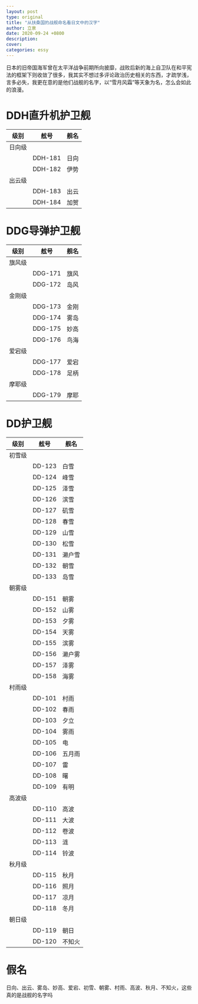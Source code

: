 ```yaml
---
layout: post
type: original
title: "从扶桑国的战舰命名看日文中的汉字"
author: 立泉
date: 2020-09-24 +0800
description: 
cover: 
categories: essy
---
```


日本的旧帝国海军曾在太平洋战争前期所向披靡，战败后新的海上自卫队在和平宪法的框架下则收敛了很多，我其实不想过多评论政治历史相关的东西，才疏学浅，言多必失，我更在意的是他们战舰的名字，以“雪月风霜”等天象为名，怎么会如此的浪漫。

# DDH直升机护卫舰

| 级别   | 舷号    | 舰名 |
|--------|---------|------|
| 日向级 |         |      |
|        | DDH-181 | 日向 |
|        | DDH-182 | 伊势 |
| 出云级 |         |      |
|        | DDH-183 | 出云 |
|        | DDH-184 | 加贺 |

# DDG导弹护卫舰

| 级别   | 舷号    | 舰名 |
|--------|---------|------|
| 旗风级 |         |      |
|        | DDG-171 | 旗风 |
|        | DDG-172 | 岛风 |
| 金刚级 |         |      |
|        | DDG-173 | 金刚 |
|        | DDG-174 | 雾岛 |
|        | DDG-175 | 妙高 |
|        | DDG-176 | 鸟海 |
| 爱宕级 |         |      |
|        | DDG-177 | 爱宕 |
|        | DDG-178 | 足柄 |
| 摩耶级 |         |      |
|        | DDG-179 | 摩耶 |

# DD护卫舰

| 级别   | 舷号   | 舰名   |
|--------|--------|--------|
| 初雪级 |        |        |
|        | DD-123 | 白雪   |
|        | DD-124 | 峰雪   |
|        | DD-125 | 泽雪   |
|        | DD-126 | 滨雪   |
|        | DD-127 | 矶雪   |
|        | DD-128 | 春雪   |
|        | DD-129 | 山雪   |
|        | DD-130 | 松雪   |
|        | DD-131 | 濑户雪 |
|        | DD-132 | 朝雪   |
|        | DD-133 | 岛雪   |
| 朝雾级 |        |        |
|        | DD-151 | 朝雾   |
|        | DD-152 | 山雾   |
|        | DD-153 | 夕雾   |
|        | DD-154 | 天雾   |
|        | DD-155 | 滨雾   |
|        | DD-156 | 濑户雾 |
|        | DD-157 | 泽雾   |
|        | DD-158 | 海雾   |
| 村雨级 |        |        |
|        | DD-101 | 村雨   |
|        | DD-102 | 春雨   |
|        | DD-103 | 夕立   |
|        | DD-104 | 雾雨   |
|        | DD-105 | 电     |
|        | DD-106 | 五月雨 |
|        | DD-107 | 雷     |
|        | DD-108 | 曙     |
|        | DD-109 | 有明   |
| 高波级 |        |        |
|        | DD-110 | 高波   |
|        | DD-111 | 大波   |
|        | DD-112 | 卷波   |
|        | DD-113 | 涟     |
|        | DD-114 | 铃波   |
| 秋月级 |        |        |
|        | DD-115 | 秋月   |
|        | DD-116 | 照月   |
|        | DD-117 | 凉月   |
|        | DD-118 | 冬月   |
| 朝日级 |        |        |
|        | DD-119 | 朝日   |
|        | DD-120 | 不知火 |

# 假名

日向、出云、雾岛、妙高、爱宕、初雪、朝雾、村雨、高波、秋月、不知火，这些真的是战舰的名字吗